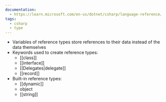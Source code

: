 ```yaml
---
documentation:
  - https://learn.microsoft.com/en-us/dotnet/csharp/language-reference/keywords/reference-types
tags:
  - csharp
  - type
---
```

- Variables of reference types store references to their data instead of the data themselves
- Keywords used to create reference types: 
	- [[class]]
	- [[interface]]
	- [[Delegates|delegate]]
	- [[record]]
- Built-in reference types:
	- [[dynamic]]
	- object
	- [[string]]